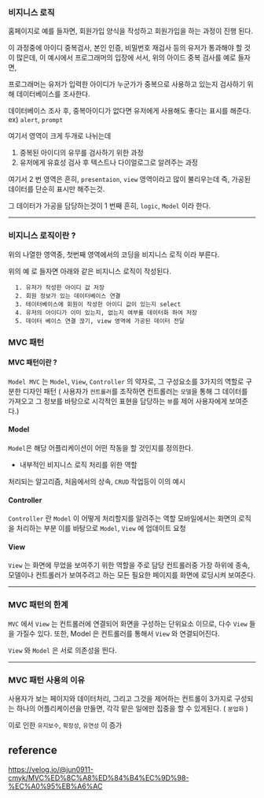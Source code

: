 ### 비지니스 로직

홈페이지로 예를 들자면, 회원가입 양식을 작성하고 회원가입을 하는 과정이 진행 된다.

이 과정중에 아이디 중복검사, 본인 인증, 비밀번호 재검사 등의 유저가 통과해야 할 것이 많은데,
이 예시에서 프로그래머의 입장에 서서, 위의 아이드 중복 검사를 예로 들자면,

프로그래머는 유저가 입력한 아이디가 누군가가 중복으로 사용하고 있는지 검사하기 위해 데이터베이스를 조사한다.

데이터베이스 조사 후, 중복아이디가 없다면 유저에게 사용해도 좋다는 표시를 해준다. ex) `alert`, `prompt`

여기서 영역이 크게 두개로 나뉘는데

1.  중복된 아이디의 유무를 검사하기 위한 과정
2.  유저에게 유효성 검사 후 텍스트나 다이얼로그로 알려주는 과정

여기서 2 번 영역은 흔히, `presentaion`, `view` 영역이라고 많이 불리우는데 즉, 가공된 데이터를 단순히 표시만 해주는것.

그 데이터가 가공을 담당하는것이 1 번째 흔히, `logic`, `Model` 이라 한다.

---

### 비지니스 로직이란 ?

위의 나열한 영역중, 첫번째 영역에서의 코딩을 비지니스 로직 이라 부른다.

위의 예 로 들자면 아래와 같은 비지니스 로직이 작성된다.

      1. 유저가 작성한 아이디 값 저장
      2. 회원 정보가 있는 데이터베이스 연결
      3. 테이터베이스에 회원이 작성한 아이디 값이 있는지 select
      4. 유저의 아이디가 이미 있는지, 없는지 여부를 데이터화 하여 저장
      5. 데이터 베이스 연결 끊기, view 영역에 가공된 데이터 전달

### MVC 패턴

#### MVC 패턴이란 ?

`Model MVC` 는 `Model`, `View`, `Controller` 의 약자로, 그 구성요소를 3가지의 역할로 구분한 디자인 패턴
( 사용자가 `컨트롤러`를 조작하면 컨트롤러는 `모델`을 통해 그 데이터를 가져오고 그 정보를 바탕으로 시각적인 표현을 담당하는 `뷰`를 제어 사용자에게 보여준다.)

#### Model

`Model`은 해당 어플리케이션이 어떤 작동을 할 것인지를 정의한다.

- 내부적인 비지니스 로직 처리를 위한 역할

처리되는 알고리즘, 처음에서의 상속, `CRUD` 작업등이 이의 예시

#### Controller

`Controller` 란 `Model` 이 어떻게 처리할지를 알려주는 역할
모바일에서는 화면의 로직을 처리하는 부분
이를 바탕으로 `Model`, `View` 에 업데이트 요청

#### View

`View` 는 화면에 무었을 보여주기 위한 역할을 주로 담당
컨트롤러중 가장 하위에 종속, 모델이나 컨트롤러가 보여주려고 하는 모든 필요한 페이지를 화면에 로딩시켜 보여준다.

---

### MVC 패턴의 한계

`MVC` 에서 `View` 는 컨트롤러에 연결되어 화면을 구성하는 단위요소 이므로, 다수 `View` 들을 가질수 있다.
또한, Model 은 컨트롤러를 통해서 `View` 와 연결되어진다.

`View` 와 `Model` 은 서로 의존성을 띈다.

---

### MVC 패턴 사용의 이유

사용자가 보는 페이지와 데이터처리, 그리고 그것을 제어하는 컨트롤이 3가지로 구성되는 하나의 어플리케이션을 만들면, 각각 맡은 일에만 집중을 할 수 있게된다. ( `분업화` )

이로 인한 `유지보수`, `확장성`, `유연성` 이 증가

## reference

https://velog.io/@jun0911-cmyk/MVC%ED%8C%A8%ED%84%B4%EC%9D%98-%EC%A0%95%EB%A6%AC
